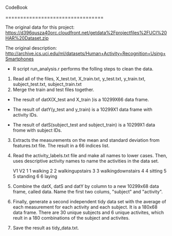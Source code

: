 CodeBook

=================================

The original data for this project: 
https://d396qusza40orc.cloudfront.net/getdata%2Fprojectfiles%2FUCI%20HAR%20Dataset.zip



The original description: 
http://archive.ics.uci.edu/ml/datasets/Human+Activity+Recognition+Using+Smartphones

* R script run_analysis.r performs the folling steps to clean the data.

1. Read all of the files, X_test.txt, X_train.txt, y_test.txt, y_train.txt, subject_test.txt, subject_train.txt
2. Merge the train and test files together. 
    
- The result of datX(X_test and X_train )is a 10299X66 data frame. 
- The result of datY(y_test and y_train) is a 10299X1 data frame with activity IDs. 
    
- The result of datS(subject_test and subject_train) is a 10299X1 data frome with subject IDs.

3. Extracts the measurements on the mean and standard deviation from features.txt file. The result in a 66 indices list.


4. Read the activity_labels.txt file and make all names to lower cases. Then, uses descriptive activity names to name the activities in the data set.

 	V1	V2
1	1	walking
2	2	walkingupstairs
3	3	walkingdownstairs
4	4	sitting
5	5	standing
6	6	laying

5. Combine the datX, datS and datY by column to a new 10299x68 data frame, called data. Name the first two colums, "subject" and "activity".
6. Finally, generate a second independent tidy data set with the average of each measurement for each activity and each subject. It is a 180x68 data frame. There are 30 unique subjects and 6 unique activites, which reult in a 180 combinations of the subject and activites. 
7. Save the result as tidy_data.txt.